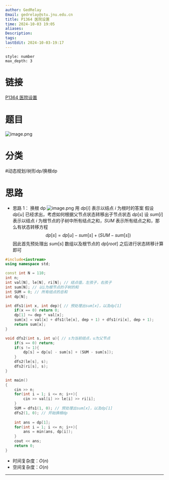```yaml
---
author: GedRelay
Email: gedrelay@stu.jnu.edu.cn
title: P1364 医院设置
time: 2024-10-03 19:05
aliases: 
Description: 
tags: 
lastEdit: 2024-10-03-19:17
---
```


```toc
style: number
max_depth: 3
```

# 链接
[P1364 医院设置](https://www.luogu.com.cn/problem/P1364) 

# 题目
![image.png](https://ged-pic-bed.oss-cn-guangzhou.aliyuncs.com/img/202410031906933.png)


# 分类
#动态规划/树形dp/换根dp 

# 思路
- 思路 1：
换根 dp
![image.png](https://ged-pic-bed.oss-cn-guangzhou.aliyuncs.com/img/202410031912276.png)
用 ${dp\left[ i \right]  }$ 表示以结点 ${i }$ 为根时的答案
假设 ${dp\left[ u \right]  }$ 已经求出，考虑如何根据父节点状态转移出子节点状态 ${dp\left[ s \right]  }$ 
设 ${sum\left[ i \right]  }$ 表示以结点 ${i }$ 为根节点的子树中所有结点之和，${SUM }$ 表示所有结点之和，那么有状态转移方程
$$
dp\left[ s \right] =dp\left[ u \right] -sum\left[ s \right] +\left( SUM-sum\left[ s \right]  \right) 
$$
因此首先预处理出 ${sum\left[ s \right]  }$ 数组以及根节点的 ${dp\left[ root \right]  }$ 之后进行状态转移计算即可

```cpp
#include<iostream>
using namespace std;

const int N = 110;
int n;
int val[N], le[N], ri[N]; // 结点值，左孩子，右孩子
int sum[N]; // 以i为根节点的子树的和
int SUM = 0; // 所有结点的总和
int dp[N];

int dfs1(int x, int dep){ // 预处理出sum[x]，以及dp[1]
    if(x == 0) return 0;
    dp[1] += dep * val[x];
    sum[x] = val[x] + dfs1(le[x], dep + 1) + dfs1(ri[x], dep + 1);
    return sum[x];
}

void dfs2(int s, int u){ // s为当前结点，u为父节点
    if(s == 0) return;
    if(s != 1){
        dp[s] = dp[u] - sum[s] + (SUM - sum[s]);
    }
    dfs2(le[s], s);
    dfs2(ri[s], s);
}

int main()
{
	cin >> n;
	for(int i = 1; i <= n; i++){
	    cin >> val[i] >> le[i] >> ri[i];
	}
	SUM = dfs1(1, 0); // 预处理出sum[x]，以及dp[1]
	dfs2(1, 0); // 开始换根dp
	
	int ans = dp[1];
	for(int i = 1; i <= n; i++){
	    ans = min(ans, dp[i]);
	}
	cout << ans;
	return 0;
}
```


- 时间复杂度：${O\left( n \right)  }$ 
- 空间复杂度：${O\left( n \right)  }$ 


---

